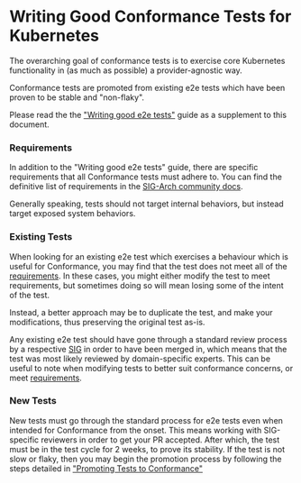 # Writing Good Conformance Tests for Kubernetes #

The overarching goal of conformance tests is to exercise core
Kubernetes functionality in (as much as possible) a provider-agnostic
way. 

Conformance tests are promoted from existing e2e tests which have
been proven to be stable and "non-flaky".

Please read the the 
["Writing good e2e
tests"](https://github.com/kubernetes/community/blob/master/contributors/devel/sig-testing/writing-good-e2e-tests.md)
guide as a supplement to this document.

### Requirements  ###

In addition to the "Writing good e2e tests" guide, there are specific
requirements that all Conformance tests must adhere to. You can find
the definitive list of requirements in the [SIG-Arch community
docs](https://github.com/kubernetes/community/blob/master/contributors/devel/sig-architecture/conformance-tests.md#conformance-test-requirements).

Generally speaking, tests should not target internal behaviors, but
instead target exposed system behaviors. 

### Existing Tests ###

When looking for an existing e2e test which exercises a behaviour
which is useful for Conformance, you may find that the test does not
meet all of the [requirements](#Requirements). In these cases, you
might either modify the test to meet requirements, but sometimes doing
so will mean losing some of the intent of the test.

Instead, a better approach may be to duplicate the test, and make your
modifications, thus preserving the original test as-is.

Any existing e2e test should have gone through a standard review
process by a respective [SIG](https://github.com/ii/k8s-community/tree/writing-good-conformance-tests) in order to
have been merged in, which means that the test was most likely
reviewed by domain-specific experts. This can be useful to note when
modifying tests to better suit conformance concerns, or meet
[requirements](#Requirements).


### New Tests ### 

New tests must go through the standard process for e2e tests even when
intended for Conformance from the onset. This means working with
SIG-specific reviewers in order to get your PR accepted. After which,
the test must be in the test cycle for 2 weeks, to prove its
stability. If the test is not slow or flaky, then you may begin the
promotion process by following the steps detailed in ["Promoting
Tests to
Conformance"](https://github.com/kubernetes/community/blob/master/contributors/devel/sig-architecture/conformance-tests.md#promoting-tests-to-conformance)
